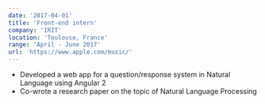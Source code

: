```yaml
---
date: '2017-04-01'
title: 'Front-end intern'
company: 'IRIT'
location: 'Toulouse, France'
range: 'April - June 2017'
url: 'https://www.apple.com/music/'
---
```


- Developed a web app for a question/response system in Natural Language using Angular 2
- Co-wrote a research paper on the topic of Natural Language Processing
